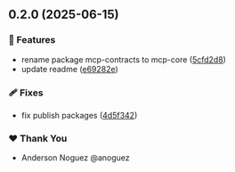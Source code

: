 ## 0.2.0 (2025-06-15)

### 🚀 Features

- rename package mcp-contracts to mcp-core ([5cfd2d8](https://github.com/anoguez/ngz-ai-tools/commit/5cfd2d8))
- update readme ([e69282e](https://github.com/anoguez/ngz-ai-tools/commit/e69282e))

### 🩹 Fixes

- fix publish packages ([4d5f342](https://github.com/anoguez/ngz-ai-tools/commit/4d5f342))

### ❤️ Thank You

- Anderson Noguez @anoguez
